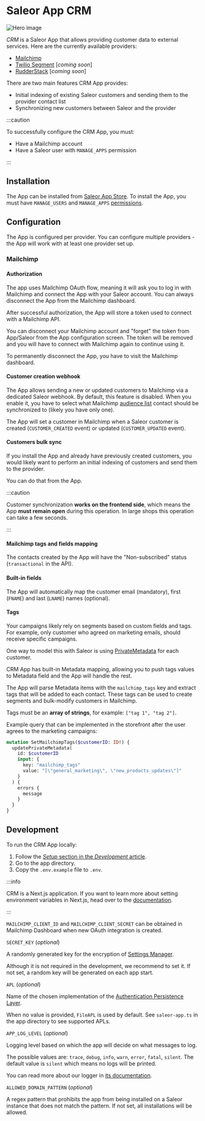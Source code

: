 # Saleor App CRM

![Hero image](https://user-images.githubusercontent.com/249912/71523206-4e45f800-28c8-11ea-84ba-345a9bfc998a.png)

_CRM_ is a Saleor App that allows providing customer data to external services. Here are the currently available providers:

- [Mailchimp](http://mailchimp.com/)
- [Twilio Segment](https://segment.com/) [_coming soon_]
- [RudderStack](https://www.rudderstack.com/) [_coming soon_]

There are two main features CRM App provides:

- Initial indexing of existing Saleor customers and sending them to the provider contact list
- Synchronizing new customers between Saleor and the provider

:::caution

To successfully configure the CRM App, you must:

- Have a Mailchimp account
- Have a Saleor user with `MANAGE_APPS` permission

:::

## Installation

The App can be installed from [Saleor App Store](developer/app-store/overview.mdx). To install the App, you must have `MANAGE_USERS` and `MANAGE_APPS` [permissions](developer/permissions.mdx#app-permissions).

## Configuration

The App is configured per provider. You can configure multiple providers - the App will work with at least one provider set up.

### Mailchimp

#### Authorization

The app uses Mailchimp OAuth flow, meaning it will ask you to log in with Mailchimp and connect the App with your Saleor account. You can always disconnect the App from the Mailchimp dashboard.

After successful authorization, the App will store a token used to connect with a Mailchimp API.

You can disconnect your Mailchimp account and "forget" the token from App/Saleor from the App configuration screen. The token will be removed and you will have to connect with Mailchimp again to continue using it.

To permanently disconnect the App, you have to visit the Mailchimp dashboard.

#### Customer creation webhook

The App allows sending a new or updated customers to Mailchimp via a dedicated Saleor webhook. By default, this feature is disabled.
When you enable it, you have to select what Mailchimp [audience list](https://mailchimp.com/developer/marketing/api/lists/) contact should be synchronized to (likely you have only one).

The App will set a customer in Mailchimp when a Saleor customer is created (`CUSTOMER_CREATED` event) or updated (`CUSTOMER_UPDATED` event).

#### Customers bulk sync

If you install the App and already have previously created customers, you would likely want to perform an initial indexing of customers and send them to the provider.

You can do that from the App.

:::caution

Customer synchronization **works on the frontend side**, which means the App **must remain open** during this operation.
In large shops this operation can take a few seconds.

:::

#### Mailchimp tags and fields mapping

The contacts created by the App will have the "Non-subscribed" status (`transactional` in the API).

#### Built-in fields

The App will automatically map the customer email (mandatory), first (`FNAME`) and last (`LNAME`) names (optional).

#### Tags

Your campaigns likely rely on segments based on custom fields and tags. For example, only customer who agreed on marketing emails,
should receive specific campaigns.

One way to model this with Saleor is using [PrivateMetadata](https://docs.saleor.io/docs/3.x/developer/metadata) for each customer.

CRM App has built-in Metadata mapping, allowing you to push tags values to Metadata field and the App will handle the rest.

The App will parse Metadata items with the `mailchimp_tags` key and extract tags that will be added to each contact.
These tags can be used to create segments and bulk-modify customers in Mailchimp.

Tags must be an **array of strings**, for example: `["tag 1", "tag 2"]`.

Example query that can be implemented in the storefront after the user agrees to the marketing campaigns:

```graphql
mutation SetMailchimpTags($customerID: ID!) {
  updatePrivateMetadata(
    id: $customerID
    input: {
      key: "mailchimp_tags"
      value: "[\"general_marketing\", \"new_products_updates\"]"
    }
  ) {
    errors {
      message
    }
  }
}
```

## Development

To run the CRM App locally:

1. Follow the [_Setup_ section in the _Development_ article](developer/app-store/development.mdx#setup).
2. Go to the app directory.
3. Copy the `.env.example` file to `.env`.

:::info

CRM is a Next.js application. If you want to learn more about setting environment variables in Next.js, head over to the [documentation](https://nextjs.org/docs/basic-features/environment-variables).

:::

`MAILCHIMP_CLIENT_ID` and `MAILCHIMP_CLIENT_SECRET` can be obtained in Mailchimp Dashboard when new OAuth integration is created.

`SECRET_KEY` (_optional_)

A randomly generated key for the encryption of [Settings Manager](https://github.com/saleor/saleor-app-sdk/blob/main/docs/settings-manager.md).

Although it is not required in the development, we recommend to set it. If not set, a random key will be generated on each app start.

`APL` (_optional_)

Name of the chosen implementation of the [Authentication Persistence Layer](https://github.com/saleor/saleor-app-sdk/blob/main/docs/apl.md).

When no value is provided, `FileAPL` is used by default. See `saleor-app.ts` in the app directory to see supported APLs.

`APP_LOG_LEVEL` (_optional_)

Logging level based on which the app will decide on what messages to log.

The possible values are: `trace`, `debug`, `info`, `warn`, `error`, `fatal`, `silent`. The default value is `silent` which means no logs will be printed.

You can read more about our logger in [its documentation](https://getpino.io/#/docs/api?id=loggerlevel-string-gettersetter).

`ALLOWED_DOMAIN_PATTERN` (_optional_)

A regex pattern that prohibits the app from being installed on a Saleor instance that does not match the pattern. If not set, all installations will be allowed.
